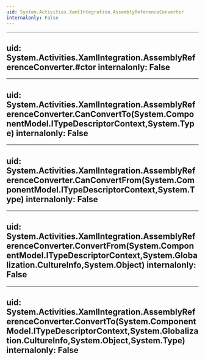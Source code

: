 ```yaml
---
uid: System.Activities.XamlIntegration.AssemblyReferenceConverter
internalonly: False
---
```


---
uid: System.Activities.XamlIntegration.AssemblyReferenceConverter.#ctor
internalonly: False
---

---
uid: System.Activities.XamlIntegration.AssemblyReferenceConverter.CanConvertTo(System.ComponentModel.ITypeDescriptorContext,System.Type)
internalonly: False
---

---
uid: System.Activities.XamlIntegration.AssemblyReferenceConverter.CanConvertFrom(System.ComponentModel.ITypeDescriptorContext,System.Type)
internalonly: False
---

---
uid: System.Activities.XamlIntegration.AssemblyReferenceConverter.ConvertFrom(System.ComponentModel.ITypeDescriptorContext,System.Globalization.CultureInfo,System.Object)
internalonly: False
---

---
uid: System.Activities.XamlIntegration.AssemblyReferenceConverter.ConvertTo(System.ComponentModel.ITypeDescriptorContext,System.Globalization.CultureInfo,System.Object,System.Type)
internalonly: False
---
